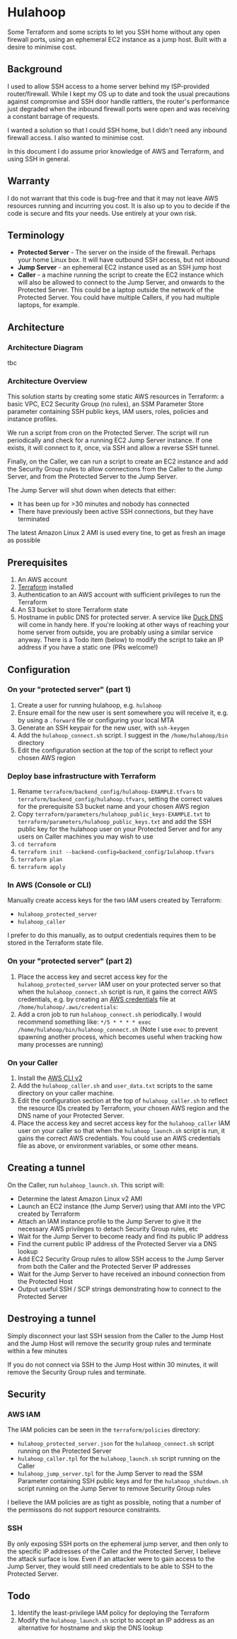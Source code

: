 # Hulahoop

Some Terraform and some scripts to let you SSH home without any open firewall ports, using an ephemeral EC2 instance as a jump host. Built with a desire to minimise cost.

## Background

I used to allow SSH access to a home server behind my ISP-provided router/firewall. While I kept my OS up to date and took the usual precautions against compromise and SSH door handle rattlers, the router's performance just degraded when the inbound firewall ports were open and was receiving a constant barrage of requests.

I wanted a solution so that I could SSH home, but I didn't need any inbound firewall access. I also wanted to minimise cost.

In this document I do assume prior knowledge of AWS and Terraform, and using SSH in general.

## Warranty
I do not warrant that this code is bug-free and that it may not leave AWS resources running and incurring you cost. It is also up to you to decide if the code is secure and fits your needs. Use entirely at your own risk.

## Terminology
* **Protected Server** - The server on the inside of the firewall. Perhaps your home Linux box. It will have outbound SSH access, but not inbound
* **Jump Server** - an ephemeral EC2 instance used as an SSH jump host
* **Caller** - a machine running the script to create the EC2 instance which will also be allowed to connect to the Jump Server, and onwards to the Protected Server. This could be a laptop outside the network of the Protected Server. You could have multiple Callers, if you had multiple laptops, for example.

## Architecture

### Architecture Diagram
tbc

### Architecture Overview

This solution starts by creating some static AWS resources in Terraform: a basic VPC, EC2 Security Group (no rules), an SSM Parameter Store parameter containing SSH public keys, IAM users, roles, policies and instance profiles.

We run a script from cron on the Protected Server. The script will run periodically and check for a running EC2 Jump Server instance. If one exists, it will connect to it, once, via SSH and allow a reverse SSH tunnel.

Finally, on the Caller, we can run a script to create an EC2 instance and add the Security Group rules to allow connections from the Caller to the Jump Server, and from the Protected Server to the Jump Server.

The Jump Server will shut down when detects that either:
* It has been up for >30 minutes and nobody has connected
* There have previously been active SSH connections, but they have terminated

The latest Amazon Linux 2 AMI is used every tine, to get as fresh an image as possible

## Prerequisites

1. An AWS account
1. [Terraform](https://www.terraform.io/) installed
1. Authentication to an AWS account with sufficient privileges to run the Terraform
1. An S3 bucket to store Terraform state
1. Hostname in public DNS for protected server. A service like [Duck DNS](www.duckdns.org) will come in handy here. If you're looking at other ways of reaching your home server from outside, you are probably using a similar service anyway. There is a Todo item (below) to modify the script to take an IP address if you have a static one (PRs welcome!)

## Configuration

### On your "protected server" (part 1)
1. Create a user for running hulahoop, e.g. `hulahoop`
2. Ensure email for the new user is sent somewhere you will receive it, e.g. by using a `.forward` file or configuring your local MTA
1. Generate an SSH keypair for the new user, with `ssh-keygen`
1. Add the `hulahoop_connect.sh` script. I suggest in the `/home/hulahoop/bin` directory
1. Edit the configuration section at the top of the script to reflect your chosen AWS region 

### Deploy base infrastructure with Terraform
1. Rename `terraform/backend_config/hulahoop-EXAMPLE.tfvars` to `terraform/backend_config/hulahoop.tfvars`, setting the correct values for the prerequisite S3 bucket name and your chosen AWS region
1. Copy `terraform/parameters/hulahoop_public_keys-EXAMPLE.txt` to `terraform/parameters/hulahoop_public_keys.txt` and add the SSH public key for the hulahoop user on your Protected Server and for any users on Caller machines you may wish to use
1. `cd terraform`
1. `terraform init --backend-config=backend_config/1ulahoop.tfvars`
1. `terraform plan`
1. `terraform apply`

### In AWS (Console or CLI)
Manually create access keys for the two IAM users created by Terraform:

* `hulahoop_protected_server`
* `hulahoop_caller`

I prefer to do this manually, as to output credentials requires them to be stored in the Terraform state file.

### On your "protected server" (part 2)
1. Place the access key and secret access key for the `hulahoop_protected_server` IAM user on your protected server so that when the `hulahoop_connect.sh` script is run, it gains the correct AWS credentials, e.g. by creating an [AWS credentials](https://docs.aws.amazon.com/cli/latest/userguide/cli-configure-files.html) file at `/home/hulahoop/.aws/credentials`:
1. Add a cron job to run `hulahoop_connect.sh` periodically. I would recommend something like:
```*/5 * * * * exec /home/hulahoop/bin/hulahoop_connect.sh```
(Note I use `exec` to prevent spawning another process, which becomes useful when tracking how many processes are running)

### On your Caller
1. Install the [AWS CLI v2](https://docs.aws.amazon.com/cli/latest/userguide/getting-started-install.html)
1. Add the `hulahoop_caller.sh` and `user_data.txt` scripts to the same directory on your caller machine. 
1. Edit the configuration section at the top of `hulahoop_caller.sh` to reflect the resource IDs created by Terraform, your chosen AWS region and the DNS name of your Protected Server.
1. Place the access key and secret access key for the `hulahoop_caller` IAM user on your caller so that when the `hulahoop_launch.sh` script is run, it gains the correct AWS credentials. You could use an AWS credentials file as above, or environment variables, or some other means.

## Creating a tunnel
On the Caller, run `hulahoop_launch.sh`. This script will:

* Determine the latest Amazon Linux v2 AMI
* Launch an EC2 instance (the Jump Server) using that AMI into the VPC created by Terraform
* Attach an IAM instance profile to the Jump Server to give it the necessary AWS privileges to detach Security Group rules, etc
* Wait for the Jump Server to become ready and find its public IP address
* Find the current public IP address of the Protected Server via a DNS lookup 
* Add EC2 Security Group rules to allow SSH access to the Jump Server from both the Caller and the Protected Server IP addresses
* Wait for the Jump Server to have received an inbound connection from the Protected Host
* Output useful SSH / SCP strings demonstrating how to connect to the Protected Server

## Destroying a tunnel
Simply disconnect your last SSH session from the Caller to the Jump Host and the Jump Host will remove the security group rules and terminate within a few minutes

If you do not connect via SSH to the Jump Host within 30 minutes, it will remove the Security Group rules and terminate.

## Security
### AWS IAM
The IAM policies can be seen in the `terraform/policies` directory:
* `hulahoop_protected_server.json` for the `hulahoop_connect.sh` script running on the Protected Server
* `hulahoop_caller.tpl` for the `hulahoop_launch.sh` script running on the Caller
* `hulahoop_jump_server.tpl` for the Jump Server to read the SSM Parameter containing SSH public keys and for the `hulahoop_shutdown.sh` script running on the Jump Server to remove Security Group rules

I believe the IAM policies are as tight as possible, noting that a number of the permissons do not support resource constraints.

### SSH
By only exposing SSH ports on the ephemeral jump server, and then only to the specific IP addresses of the Caller and the Protected Server, I believe the attack surface is low. Even if an attacker were to gain access to the Jump Server, they would still need credentials to be able to SSH to the Protected Server.

## Todo
1. Identify the least-privilege IAM policy for deploying the Terraform
1. Modify the `hulahoop_launch.sh` script to accept an IP address as an alternative for hostname and skip the DNS lookup

